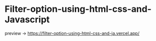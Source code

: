 # Filter-option-using-html-css-and-Javascript
preview -> https://filter-option-using-html-css-and-ja.vercel.app/
